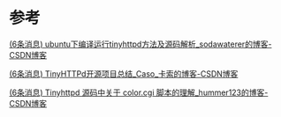 # 参考

[(6条消息) ubuntu下编译运行tinyhttpd方法及源码解析_sodawaterer的博客-CSDN博客](https://blog.csdn.net/sodawaterer/article/details/73289779)

[(6条消息) TinyHTTPd开源项目总结_Caso_卡索的博客-CSDN博客](https://blog.csdn.net/xiaoma_2018/article/details/104705177?spm=1001.2101.3001.6650.5&utm_medium=distribute.pc_relevant.none-task-blog-2~default~CTRLIST~default-5.no_search_link&depth_1-utm_source=distribute.pc_relevant.none-task-blog-2~default~CTRLIST~default-5.no_search_link)

[(6条消息) Tinyhttpd 源码中关于 color.cgi 脚本的理解_hummer123的博客-CSDN博客](https://blog.csdn.net/u014514492/article/details/59073151)